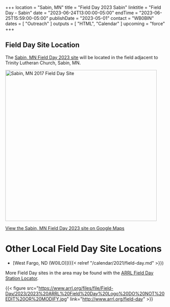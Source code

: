 +++
location = "Sabin, MN"
title = "Field Day 2023 Sabin"
linktitle = "Field Day - Sabin"
date = "2023-06-24T13:00:00-05:00"
endTime = "2023-06-25T15:59:00-05:00"
publishDate = "2023-05-01"
contact = "WB0BIN"
dates = [ "Outreach" ]
outputs = [ "HTML", "Calendar" ]
upcoming = "force"
+++
## Field Day Site Location

The [Sabin, MN Field Day 2023 site](https://goo.gl/maps/3LZgFLksDvk) will be located in the field adjacent to Trinity Lutheran Church, Sabin, MN.

<a data-flickr-embed="true"  href="https://www.flickr.com/photos/147076354@N03/35284000302/in/dateposted-public/" title="Sabin, MN 2023 Field Day Site"><img src="https://c1.staticflickr.com/5/4239/35284000302_f9635a5ac1.jpg" width="474" height="474" alt="Sabin, MN 2017 Field Day Site"></a><script async src="//embedr.flickr.com/assets/client-code.js" charset="utf-8"></script>

[View the Sabin, MN Field Day 2023 site on Google Maps](https://goo.gl/maps/3LZgFLksDvk)

# Other Local Field Day Site Locations

* [West Fargo, ND \(W0ILO\)]({{< relref "/calendar/2021/field-day.md" >}})

More Field Day sites in the area may be found with the 
[ARRL Field Day Station Locator](http://www.arrl.org/field-day-locator).

{{< figure src="https://www.arrl.org/files/file/Field-Day/2023/2023%20ARRL%20Field%20Day%20Logo%20DO%20NOT%20EDIT%20OR%20MODIFY.jpg" link="http://www.arrl.org/field-day" >}}


